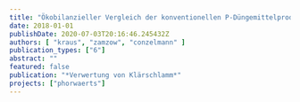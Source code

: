 ```yaml
---
title: "Ökobilanzieller Vergleich der konventionellen P-Düngemittelproduktion aus Rohphosphat mit der Phosphorrückgewinnung aus dem Abwasserpfad"
date: 2018-01-01
publishDate: 2020-07-03T20:16:46.245432Z
authors: [ "kraus", "zamzow", "conzelmann" ]
publication_types: ["6"]
abstract: ""
featured: false
publication: "*Verwertung von Klärschlamm*"
projects: ["phorwaerts"]
---
```


